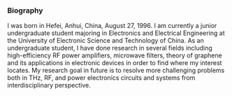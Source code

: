 ### Biography
I was born in Hefei, Anhui, China, August 27, 1996. I am currently a junior undergraduate student majoring in Electronics and Electrical Engineering at the University of Electronic Science and Technology of China. As an undergraduate student, I have done research in several fields including high-efficiency RF power amplifiers, microwave filters, theory of graphene and its applications in electronic devices in order to find where my interest locates. My research goal in future is to resolve more challenging problems both in THz, RF, and power electronics circuits and systems from interdisciplinary perspective.
